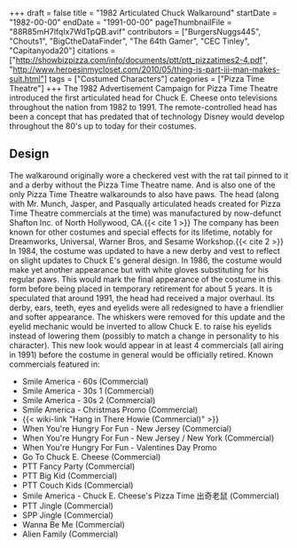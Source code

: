 +++
draft = false
title = "1982 Articulated Chuck Walkaround"
startDate = "1982-00-00"
endDate = "1991-00-00"
pageThumbnailFile = "88R85mH7lfqIx7WdTpQB.avif"
contributors = ["BurgersNuggs445", "Chouts1", "BigCtheDataFinder", "The 64th Gamer", "CEC Tinley", "Capitanyoda20"]
citations = ["http://showbizpizza.com/info/documents/ptt/ptt_pizzatimes2-4.pdf", "http://www.heroesinmycloset.com/2010/05/thing-is-part-iii-man-makes-suit.html"]
tags = ["Costumed Characters"]
categories = ["Pizza Time Theatre"]
+++
The 1982 Advertisement Campaign for Pizza Time Theatre introduced the first articulated head for Chuck E. Cheese onto televisions throughout the nation from 1982 to 1991. The remote-controlled head has been a concept that has predated that of technology Disney would develop throughout the 80's up to today for their costumes.

## Design

The walkaround originally wore a checkered vest with the rat tail pinned to it and a derby without the Pizza Time Theatre name. And is also one of the only Pizza Time Theatre walkarounds to also have paws.
The head (along with Mr. Munch, Jasper, and Pasqually articulated heads created for Pizza Time Theatre commercials at the time) was manufactured by now-defunct Shafton Inc. of North Hollywood, CA.{{< cite 1 >}} The company has been known for other costumes and special effects for its lifetime, notably for Dreamworks, Universal, Warner Bros, and Sesame Workshop.{{< cite 2 >}}
In 1984, the costume was updated to have a new derby and vest to reflect on slight updates to Chuck E's general design. In 1986, the costume would make yet another appearance but with white gloves substituting for his regular paws. This would mark the final appearance of the costume in this form before being placed in temporary retirement for about 5 years.
It is speculated that around 1991, the head had received a major overhaul. Its derby, ears, teeth, eyes and eyelids were all redesigned to have a friendlier and softer appearance. The whiskers were removed for this update and the eyelid mechanic would be inverted to allow Chuck E. to raise his eyelids instead of lowering them (possibly to match a change in personality to his character). This new look would appear in at least 4 commercials (all airing in 1991) before the costume in general would be officially retired.
Known commercials featured in:

- Smile America - 60s (Commercial)
- Smile America - 30s 1 (Commercial)
- Smile America - 30s 2 (Commercial)
- Smile America - Christmas Promo (Commercial)
- {{< wiki-link "Hang in There Howie (Commercial)" >}}
- When You're Hungry For Fun - New Jersey (Commercial)
- When You're Hungry For Fun - New Jersey / New York (Commercial)
- When You're Hungry For Fun - Valentines Day Promo
- Go To Chuck E. Cheese (Commercial)
- PTT Fancy Party (Commercial)
- PTT Big Kid (Commercial)
- PTT Couch Kids (Commercial)
- Smile America - Chuck E. Cheese's Pizza Time 出奇老鼠 (Commercial)
- PTT Jingle (Commercial)
- SPP Jingle (Commercial)
- Wanna Be Me (Commercial)
- Alien Family (Commercial)
